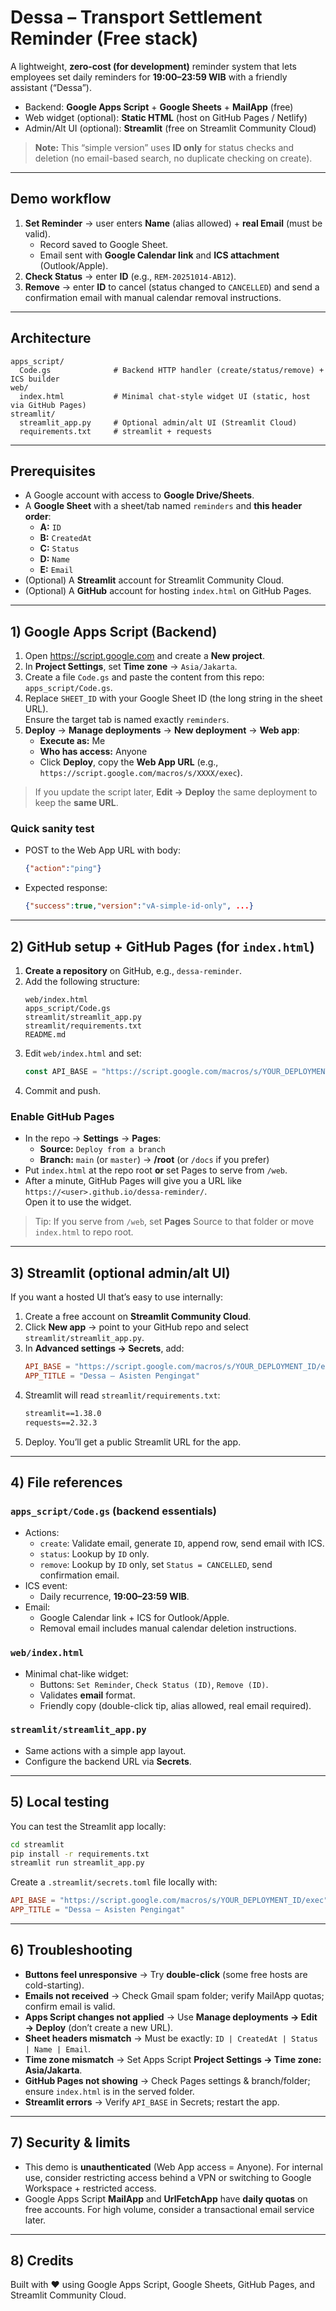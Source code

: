 # Dessa – Transport Settlement Reminder (Free stack)

A lightweight, **zero-cost (for development)** reminder system that lets employees set daily reminders for **19:00–23:59 WIB** with a friendly assistant (“Dessa”).

- Backend: **Google Apps Script** + **Google Sheets** + **MailApp** (free)
- Web widget (optional): **Static HTML** (host on GitHub Pages / Netlify)
- Admin/Alt UI (optional): **Streamlit** (free on Streamlit Community Cloud)

> **Note:** This “simple version” uses **ID only** for status checks and deletion (no email-based search, no duplicate checking on create).

---

## Demo workflow

1. **Set Reminder** → user enters **Name** (alias allowed) + **real Email** (must be valid).  
   - Record saved to Google Sheet.  
   - Email sent with **Google Calendar link** and **ICS attachment** (Outlook/Apple).  
2. **Check Status** → enter **ID** (e.g., `REM-20251014-AB12`).  
3. **Remove** → enter **ID** to cancel (status changed to `CANCELLED`) and send a confirmation email with manual calendar removal instructions.

---

## Architecture

```
apps_script/
  Code.gs              # Backend HTTP handler (create/status/remove) + ICS builder
web/
  index.html           # Minimal chat-style widget UI (static, host via GitHub Pages)
streamlit/
  streamlit_app.py     # Optional admin/alt UI (Streamlit Cloud)
  requirements.txt     # streamlit + requests
```

---

## Prerequisites

- A Google account with access to **Google Drive/Sheets**.
- A **Google Sheet** with a sheet/tab named `reminders` and **this header order**:
  - **A:** `ID`
  - **B:** `CreatedAt`
  - **C:** `Status`
  - **D:** `Name`
  - **E:** `Email`
- (Optional) A **Streamlit** account for Streamlit Community Cloud.
- (Optional) A **GitHub** account for hosting `index.html` on GitHub Pages.

---

## 1) Google Apps Script (Backend)

1. Open https://script.google.com and create a **New project**.  
2. In **Project Settings**, set **Time zone** → `Asia/Jakarta`.
3. Create a file `Code.gs` and paste the content from this repo: `apps_script/Code.gs`.
4. Replace `SHEET_ID` with your Google Sheet ID (the long string in the sheet URL).  
   Ensure the target tab is named exactly `reminders`.
5. **Deploy** → **Manage deployments** → **New deployment** → **Web app**:  
   - **Execute as:** Me  
   - **Who has access:** Anyone  
   - Click **Deploy**, copy the **Web App URL** (e.g., `https://script.google.com/macros/s/XXXX/exec`).

> If you update the script later, **Edit → Deploy** the same deployment to keep the **same URL**.

### Quick sanity test

- POST to the Web App URL with body:
  ```json
  {"action":"ping"}
  ```
- Expected response:
  ```json
  {"success":true,"version":"vA-simple-id-only", ...}
  ```

---

## 2) GitHub setup + GitHub Pages (for `index.html`)

1. **Create a repository** on GitHub, e.g., `dessa-reminder`.
2. Add the following structure:
   ```
   web/index.html
   apps_script/Code.gs
   streamlit/streamlit_app.py
   streamlit/requirements.txt
   README.md
   ```
3. Edit `web/index.html` and set:
   ```js
   const API_BASE = "https://script.google.com/macros/s/YOUR_DEPLOYMENT_ID/exec";
   ```
4. Commit and push.

### Enable GitHub Pages

- In the repo → **Settings** → **Pages**:  
  - **Source:** `Deploy from a branch`  
  - **Branch:** `main` (or `master`) → **/root** (or `/docs` if you prefer)  
- Put `index.html` at the repo root **or** set Pages to serve from `/web`.  
- After a minute, GitHub Pages will give you a URL like `https://<user>.github.io/dessa-reminder/`.  
  Open it to use the widget.

> Tip: If you serve from `/web`, set **Pages** Source to that folder or move `index.html` to repo root.

---

## 3) Streamlit (optional admin/alt UI)

If you want a hosted UI that’s easy to use internally:

1. Create a free account on **Streamlit Community Cloud**.
2. Click **New app** → point to your GitHub repo and select `streamlit/streamlit_app.py`.
3. In **Advanced settings → Secrets**, add:
   ```toml
   API_BASE = "https://script.google.com/macros/s/YOUR_DEPLOYMENT_ID/exec"
   APP_TITLE = "Dessa – Asisten Pengingat"
   ```
4. Streamlit will read `streamlit/requirements.txt`:
   ```txt
   streamlit==1.38.0
   requests==2.32.3
   ```
5. Deploy. You’ll get a public Streamlit URL for the app.

---

## 4) File references

### `apps_script/Code.gs` (backend essentials)

- Actions:
  - `create`: Validate email, generate `ID`, append row, send email with ICS.
  - `status`: Lookup by `ID` only.
  - `remove`: Lookup by `ID` only, set `Status = CANCELLED`, send confirmation email.
- ICS event:
  - Daily recurrence, **19:00–23:59 WIB**.
- Email:
  - Google Calendar link + ICS for Outlook/Apple.
  - Removal email includes manual calendar deletion instructions.

### `web/index.html`

- Minimal chat-like widget:
  - Buttons: `Set Reminder`, `Check Status (ID)`, `Remove (ID)`.
  - Validates **email** format.
  - Friendly copy (double-click tip, alias allowed, real email required).

### `streamlit/streamlit_app.py`

- Same actions with a simple app layout.
- Configure the backend URL via **Secrets**.

---

## 5) Local testing

You can test the Streamlit app locally:

```bash
cd streamlit
pip install -r requirements.txt
streamlit run streamlit_app.py
```

Create a `.streamlit/secrets.toml` file locally with:
```toml
API_BASE = "https://script.google.com/macros/s/YOUR_DEPLOYMENT_ID/exec"
APP_TITLE = "Dessa – Asisten Pengingat"
```

---

## 6) Troubleshooting

- **Buttons feel unresponsive** → Try **double-click** (some free hosts are cold-starting).
- **Emails not received** → Check Gmail spam folder; verify MailApp quotas; confirm email is valid.
- **Apps Script changes not applied** → Use **Manage deployments → Edit → Deploy** (don’t create a new URL).
- **Sheet headers mismatch** → Must be exactly: `ID | CreatedAt | Status | Name | Email`.
- **Time zone mismatch** → Set Apps Script **Project Settings → Time zone: Asia/Jakarta**.
- **GitHub Pages not showing** → Check Pages settings & branch/folder; ensure `index.html` is in the served folder.
- **Streamlit errors** → Verify `API_BASE` in Secrets; restart the app.

---

## 7) Security & limits

- This demo is **unauthenticated** (Web App access = Anyone). For internal use, consider restricting access behind a VPN or switching to Google Workspace + restricted access.
- Google Apps Script **MailApp** and **UrlFetchApp** have **daily quotas** on free accounts. For high volume, consider a transactional email service later.

---

## 8) Credits

Built with ❤️ using Google Apps Script, Google Sheets, GitHub Pages, and Streamlit Community Cloud.
